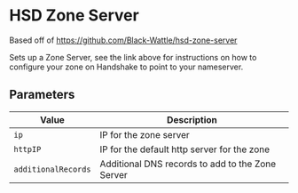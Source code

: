 # HSD Zone Server

Based off of https://github.com/Black-Wattle/hsd-zone-server

Sets up a Zone Server, see the link above for instructions on how to configure your zone on Handshake to point to your nameserver.

## Parameters
| Value | Description |
|----|---------------|
|`ip`| IP for the zone server |
|`httpIP`| IP for the default http server for the zone |
|`additionalRecords`| Additional DNS records to add to the Zone Server |